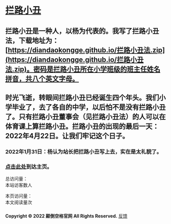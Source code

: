 # [拦路小丑](https://diandaokongge.github.io/llxc)

## 拦路小丑是一种人，以杨为代表的。我写了拦路小丑法，下载地址为：[https://diandaokongge.github.io/拦路小丑法.zip](https://diandaokongge.github.io/拦路小丑法.zip)。密码是拦路小丑所在小学班级的班主任姓名拼音，共八个英文字母。
## 时光飞逝，转眼间拦路小丑已经诞生四个年头。我们小学毕业了，去了各自的中学，以后怕不是没有拦路小丑了。只有拦路小丑董事会（见拦路小丑法）的人可以在体育课上算拦路小丑。拦路小丑的出现的最后一天：2022年4月22日。让我们牢记这个日子。

### 2022年1月31日：杨认为站长把拦路小丑写上去，实在是太礼貌了。

### [点击此处](https://diandaokongge.github.io)到达主页。

<script type="text/javascript" src="busuanzi.js"></script>    
<script async src="//busuanzi.ibruce.info/busuanzi/2.3/busuanzi.pure.mini.js">
</script>  


总访问量：  
<span id="busuanzi_container_site_uv">
  本站访客数<span id="busuanzi_value_site_uv"></span>人
</span>

本页访问量：  
<span id="busuanzi_container_page_pv">
  本文阅读量<span id="busuanzi_value_page_pv"></span>次
</span>

### <span id="runtime_span"></span><script type="text/javascript">function show_runtime(){window.setTimeout("show_runtime()",1000);X=new Date("11/27/2021 21:04:00");Y=new Date();T=(Y.getTime()-X.getTime());M=24*60*60*1000;a=T/M;A=Math.floor(a);b=(a-A)*24;B=Math.floor(b);c=(b-B)*60;C=Math.floor((b-B)*60);D=Math.floor((c-C)*60);runtime_span.innerHTML="本站已运行: "+A+"天"+B+"小时"+C+"分"+D+"秒"}show_runtime();</script>

**Copyright © 2022 颠倒空格官网 All Rights Reserved.**   [反馈](https://diandaokongge.github.io/fdbk)
